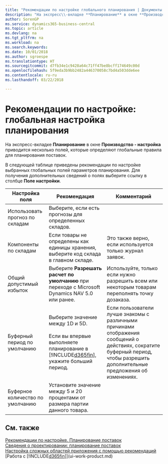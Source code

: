 ```yaml
---
title: "Рекомендации по настройке глобального планирования | Документы Майкрософт"
description: "На экспресс\\-вкладке **Планирование** в окне **Производство - настройка** приводится несколько полей, которые определяют глобальные правила для планирования поставок."
author: SorenGP
ms.service: dynamics365-business-central
ms.topic: article
ms.devlang: na
ms.tgt_pltfrm: na
ms.workload: na
ms.search.keywords: 
ms.date: 10/01/2018
ms.author: sgroespe
ms.translationtype: HT
ms.sourcegitcommit: d7fb34e1c9428a64c71ff47be8bcff174649c00d
ms.openlocfilehash: 5f9eda3b9bb2482a446370058c7bd4a503dde6ee
ms.contentlocale: ru-ru
ms.lasthandoff: 03/22/2018

---
```

# <a name="setup-best-practices-global-planning-setup"></a>Рекомендации по настройке: глобальная настройка планирования
На экспресс\-вкладке **Планирование** в окне **Производство - настройка** приводится несколько полей, которые определяют глобальные правила для планирования поставок.  

 В следующей таблице приведены рекомендации по настройке выбранных глобальных полей параметров планирования. Для получения дополнительных сведений о полях выберите ссылку в столбце **Поле настройки**.  

|Настройка поля|Рекомендация|Комментарий|  
|-----------------|-------------------|-------------|  
|Использовать прогноз по складам|Выберите, если есть прогнозы для определенных складов.||  
|Компоненты по складам|Если товары не определены как единицы хранения, выберите код склада в главном складе.|Это также верно, если используется только журнал заявок.|  
|Общий допустимый избыток|Выберите **Разрешать расчет по умолчанию** при переходе с Microsoft Dynamics NAV 5.0 или ранее.|Используйте, только если нужно разрешить всем или некоторым товарам переполнять точку дозаказа.|  
|Буферный период по умолчанию|Выберите значение между 1D и 5D.<br /><br /> Если вы впервые выполняете планирование в [!INCLUDE[d365fin](includes/d365fin_md.md)], укажите больший период.|Если пользователи лучше знакомы с различными причинами отображения сообщений о действиях, сократите буферный период, чтобы разрешить дополнительные предложения об изменениях.|  
|Буферное количество по умолчанию|Установите значение между 5 и 20 процентами от размера партии данного товара.||  

## <a name="see-also"></a>См. также  
 [Рекомендации по настройке. Планирование поставок](setup-best-practices-supply-planning.md)   
 [Сведения о проектировании: планирование поставок](design-details-supply-planning.md)   
 [Настройка сложных областей приложения с помощью рекомендаций](set-up-complex-application-areas-using-best-practices.md)  
 [Работа с [!INCLUDE[d365fin](includes/d365fin_md.md)]](ui-work-product.md)

